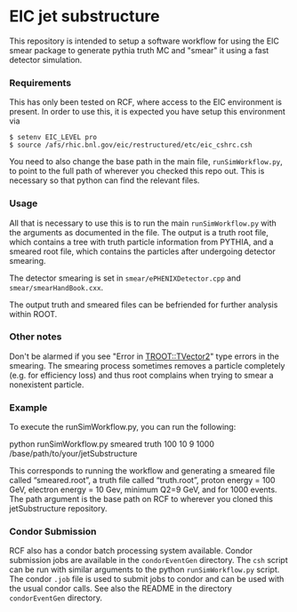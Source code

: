# EIC jet substructure 

This repository is intended to setup a software workflow for using the EIC smear package to generate pythia truth MC and "smear" it using a fast detector simulation. 


### Requirements

This has only been tested on RCF, where access to the EIC environment is present. In order to use this, it is expected you have setup this environment via

```
$ setenv EIC_LEVEL pro 
$ source /afs/rhic.bnl.gov/eic/restructured/etc/eic_cshrc.csh

```

You need to also change the base path in the main file, `runSimWorkflow.py`, to point to the full path of wherever you checked this repo out. This is necessary so that python can find the relevant files.

### Usage
All that is necessary to use this is to run the main `runSimWorkflow.py` with the arguments as documented in the file. The output is a truth root file, which contains a tree with truth particle information from PYTHIA, and a smeared root file, which contains the particles after undergoing detector smearing.

The detector smearing is set in `smear/ePHENIXDetector.cpp` and `smear/smearHandBook.cxx`.

The output truth and smeared files can be befriended for further analysis within ROOT.


### Other notes

Don't be alarmed if you see "Error in <TROOT::TVector2>" type errors in the smearing. The smearing process sometimes removes a particle completely (e.g. for efficiency loss) and thus root complains when trying to smear a nonexistent particle.

### Example

To execute the runSimWorkflow.py, you can run the following:

python runSimWorkflow.py smeared truth 100 10 9 1000 /base/path/to/your/jetSubstructure

This corresponds to running the workflow and generating a smeared file called “smeared.root”, a truth file called “truth.root”, proton energy = 100 GeV, electron energy = 10 Gev, minimum Q2=9 GeV, and for 1000 events. The path argument is the base path on RCF to wherever you cloned this jetSubstructure repository.

### Condor Submission

RCF also has a condor batch processing system available. Condor submission jobs are available in the `condorEventGen` directory. The `csh` script can be run with similar arguments to the python `runSimWorkflow.py` script. The condor `.job` file is used to submit jobs to condor and can be used with the usual condor calls. See also the README in the directory `condorEventGen` directory.
